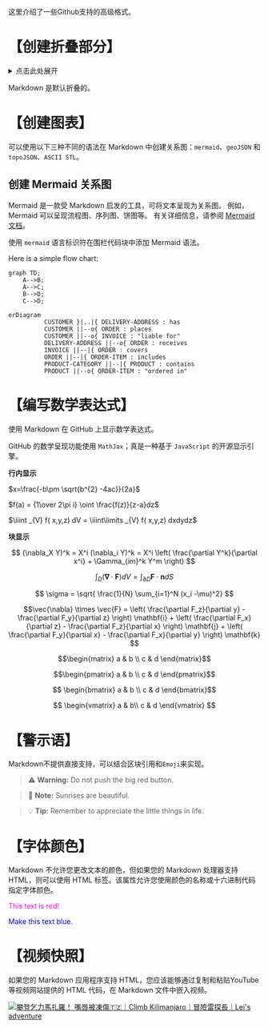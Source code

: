 这里介绍了一些Github支持的高级格式。

# 【创建折叠部分】

<details><summary>点击此处展开</summary>
<p>

#### We can hide anything, even code!

```ruby
require 'redcarpet'
markdown = Redcarpet.new("Hello World!")
puts markdown.to_html
```

</p>
</details>

Markdown 是默认折叠的。


# 【创建图表】

可以使用以下三种不同的语法在 Markdown 中创建关系图：`mermaid`、`geoJSON` 和 `topoJSON`、`ASCII STL`。

## 创建 Mermaid 关系图

Mermaid 是一款受 Markdown 启发的工具，可将文本呈现为关系图。 例如，Mermaid 可以呈现流程图、序列图、饼图等。 有关详细信息，请参阅 [Mermaid 文档](https://mermaid.js.org/config/Tutorials.html)。

使用 `mermaid` 语言标识符在围栏代码块中添加 Mermaid 语法。

Here is a simple flow chart:

```mermaid
graph TD;
    A-->B;
    A-->C;
    B-->D;
    C-->D;

```

```mermaid
erDiagram
          CUSTOMER }|..|{ DELIVERY-ADDRESS : has
          CUSTOMER ||--o{ ORDER : places
          CUSTOMER ||--o{ INVOICE : "liable for"
          DELIVERY-ADDRESS ||--o{ ORDER : receives
          INVOICE ||--|{ ORDER : covers
          ORDER ||--|{ ORDER-ITEM : includes
          PRODUCT-CATEGORY ||--|{ PRODUCT : contains
          PRODUCT ||--o{ ORDER-ITEM : "ordered in"

```

# 【编写数学表达式】

使用 Markdown 在 GitHub 上显示数学表达式。

GitHub 的数学呈现功能使用 `MathJax`；真是一种基于 `JavaScript` 的开源显示引擎。

**行内显示**

$x=\frac{-b\pm \sqrt{b^{2} -4ac}}{2a}$

$f(a) = {1\over 2\pi i} \oint \frac{f(z)}{z-a}dz$

$\iiint _{V} f( x,y,z) dV = \iiint\limits _{V} f( x,y,z) dxdydz$

**块显示**

$$
(\nabla_X Y)^k = X^i (\nabla_i Y)^k =
           X^i \left( \frac{\partial Y^k}{\partial x^i} + \Gamma_{im}^k Y^m \right)
$$

$$
 \int_D (\mathbf{\nabla} \cdot \mathbf{F})dV=\int_{\partial D} \mathbf{F}\cdot \mathbf{n}dS 
$$

$$
\sigma = \sqrt{ \frac{1}{N} \sum_{i=1}^N (x_i -\mu)^2} 
$$


```math
\vec{\nabla} \times \vec{F} =
            \left( \frac{\partial F_z}{\partial y} - \frac{\partial F_y}{\partial z} \right) \mathbf{i}
          + \left( \frac{\partial F_x}{\partial z} - \frac{\partial F_z}{\partial x} \right) \mathbf{j}
          + \left( \frac{\partial F_y}{\partial x} - \frac{\partial F_x}{\partial y} \right) \mathbf{k} 
  
```

$$\begin{matrix}  a & b \\ c & d  \end{matrix}$$  

$$\begin{pmatrix}  a & b \\ c & d \end{pmatrix}$$

$$ \begin{bmatrix} a & b \\ c & d \end{bmatrix}$$

$$ \begin{vmatrix} a & b\\ c & d  \end{vmatrix} $$


# 【警示语】
Markdown不提供直接支持，可以结合区块引用和`Emoji`来实现。

> :warning: **Warning:** Do not push the big red button.

> :memo: **Note:** Sunrises are beautiful.

> :bulb: **Tip:** Remember to appreciate the little things in life.

# 【字体颜色】
Markdown 不允许您更改文本的颜色，但如果您的 Markdown 处理器支持 HTML，则可以使用 HTML 标签。该属性允许您使用颜色的名称或十六进制代码指定字体颜色。

<font color="ff00f6">This text is red!</font>

<p style="color:blue">Make this text blue.</p>

# 【视频快照】

如果您的 Markdown 应用程序支持 HTML，您应该能够通过复制和粘贴YouTube等视频网站提供的 HTML 代码，在 Markdown 文件中嵌入视频。

[![攀登乞力馬扎羅！ 嘴唇被凍傷🇹🇿｜Climb Kilimanjaro｜冒險雷探長｜Lei's adventure](https://img.youtube.com/vi/Oo9uMA2FL6I/0.jpg)](https://www.youtube.com/watch?v=Oo9uMA2FL6I)
